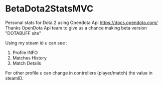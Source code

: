 # BetaDota2StatsMVC
Personal stats for Dota 2  using Opendota Api
https://docs.opendota.com/
Thanks OpenDota Api team to give us a chance making beta version "DOTABUFF site"

Using my steam id u can see :

1. Profile INFO
2. Matches History
3. Match Details

For other profile u can change in controllers (player/match) the value in steamID.
